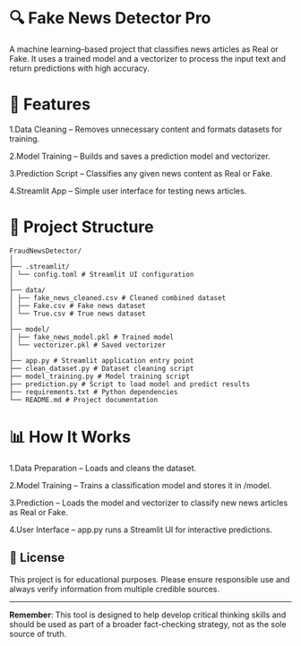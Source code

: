 # 🔍 Fake News Detector Pro

A machine learning–based project that classifies news articles as Real or Fake.
It uses a trained model and a vectorizer to process the input text and return predictions with high accuracy.

# 📌 Features

1.Data Cleaning – Removes unnecessary content and formats datasets for training.

2.Model Training – Builds and saves a prediction model and vectorizer.

3.Prediction Script – Classifies any given news content as Real or Fake.

4.Streamlit App – Simple user interface for testing news articles.

# 📂 Project Structure
```
FraudNewsDetector/
│
├── .streamlit/
│ └── config.toml # Streamlit UI configuration
│
├── data/
│ ├── fake_news_cleaned.csv # Cleaned combined dataset
│ ├── Fake.csv # Fake news dataset
│ └── True.csv # True news dataset
│
├── model/
│ ├── fake_news_model.pkl # Trained model
│ └── vectorizer.pkl # Saved vectorizer
│
├── app.py # Streamlit application entry point
├── clean_dataset.py # Dataset cleaning script
├── model_training.py # Model training script
├── prediction.py # Script to load model and predict results
├── requirements.txt # Python dependencies
└── README.md # Project documentation
```

# 📊 How It Works

1.Data Preparation – Loads and cleans the dataset.

2.Model Training – Trains a classification model and stores it in /model.

3.Prediction – Loads the model and vectorizer to classify new news articles as Real or Fake.

4.User Interface – app.py runs a Streamlit UI for interactive predictions.



## 📄 License
This project is for educational purposes. Please ensure responsible use and always verify information from multiple credible sources.


---


**Remember**: This tool is designed to help develop critical thinking skills and should be used as part of a broader fact-checking strategy, not as the sole source of truth.

